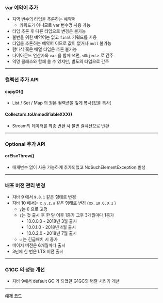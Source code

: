 ### var 예약어 추가
- 지역 변수의 타입을 추론하는 예약어
	- 키워드가 아니므로 var 변수명 사용 가능
- 타입 추론 후 다른 타입으로 변경은 불가능
- 불변을 위한 예약어는 없고 `final` 키워드를 사용
- 타입을 추론하는 예약어 이므로 값이 없거나 `null` 불가능
- 람다식 혹은 배열 타입은 추론 불가능
- 다이아몬드 연산자와 `var` 을 함께 쓰면, `<Object>` 로 간주
- 익명 클래스와 함께 쓸 수 있지만, 별도의 타입으로 간주

---
### 컬렉션 추가 API

#### copyOf()
- List / Set / Map 의 원본 컬렉션을 깊게 복사(값을 복사)

#### Collectors.toUnmodifiableXXX()
- Stream의 데이터를 최종 변환 시 불변 컬렉션으로 반환

---
### Optional 추가 API

#### orElseThrow()
- 매개변수 없이 사용 가능하게 추가되었고 NoSuchElementException 발생

---
### 배포 버전 관리 변경
- 자바 9 에서 `9.0.1` 같은 형태로 변경
- 자바 10 에서는 `x.y.z.u` 같은 형태로 변경 (ex. `10.0.0.1` )
	- `y`는 0 으로 고정
	- `z`는 첫 출시 후 한 달 이후 1증가 그후 3개월마다 1증가
		- 10.0.0.0 - 2018년 3월 출시
		- 10.0.1.0 - 2018년 4월 출시
		- 10.0.2.0 - 2018년 7월 출시
	- `u` 는 긴급패치 시 증가
- 메이저 버전은 6개월마다 출시
- 3년에 한 번은 LTS 버전 출시

---
### G1GC 의 성능 개선
- 자바 9에서 default GC 가 되었던 G1GC의 병렬 처리가 개선

---
[예제 코드](https://github.com/haerong22/Study/tree/master/java/java10)